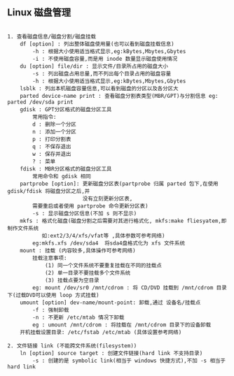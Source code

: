 ## Linux 磁盘管理

<pre><code>
1. 查看磁盘信息/磁盘分割/磁盘挂载
    df [option] : 列出整体磁盘使用量(也可以看到磁盘挂载信息)
        -h : 根据大小使用适当格式显示,eg:kBytes,Mbytes,Gbytes
        -i : 不使用磁盘容量,而是用 inode 数量显示磁盘使用情况
    du [option] file/dir : 显示文件/目录所占用的磁盘大小
        -s : 列出磁盘占用总量,而不列出每个目录占用的磁盘容量
        -h : 根据大小使用适当格式显示,eg:kBytes,Mbytes,Gbytes
    lsblk : 列出本机磁盘容量信息,可以看到磁盘的分区以及各分区大
    parted device-name print : 查看磁盘分割表类型(MBR/GPT)与分割信息 eg: parted /dev/sda print
    gdisk : GPT分区格式的磁盘分区工具
        常用指令: 
        d : 删除一个分区
        n : 添加一个分区
        p : 打印分割表
        q : 不保存退出
        w : 保存并退出
        ? : 菜单
    fdisk : MBR分区格式的磁盘分区工具
        常用命令和 gdisk 相同
    partprobe [option]: 更新磁盘分区表(partprobe 归属 parted 包下,在使用 gdisk/fdisk 将磁盘分区之后,并
                        没有立刻更新分区表,
        需要重启或者使用 partprobe 命令更新分区表)
        -s : 显示磁盘分区信息(不加 s 则不显示)
    mkfs : 格式化磁盘(磁盘分割之后需要对其进行格式化, mkfs:make fliesyatem,即制作文件系统 
           如:ext2/3/4/xfs/vfat等 ,具体参数可参考网络) 
        eg:mkfs.xfs /dev/sda4  将sda4盘格式化为 xfs 文件系统
    mount : 挂载 (内容较多,具体操作可参考网络)
        挂载注意事项: 
            (1) 同一个文件系统不要重复挂载在不同的挂载点
            (2) 单一目录不要挂载多个文件系统
            (3) 挂载点要为空目录
        eg: mount /dev/sr0 /mnt/cdrom : 将 CD/DVD 挂载到 /mnt/cdrom 目录下(过载DVD可以使用 loop 方式挂载)
    umount [option] dev-name/mount-point: 卸载,通过 设备名/挂载点
        -f : 强制卸载
        -n : 不更新 /etc/mtab 情况下卸载
        eg : umount /mnt/cdrom : 将挂载在 /mnt/cdrom 目录下的设备卸载
    开机挂载设置目录: /etc/fstab /etc/mtab (具体设置参考网络)   
    
2. 文件链接 link (不能跨文件系统(filesystem))
    ln [option] source target : 创建文件链接(hard link 不支持目录)
        -s : 创建的是 symbolic link(相当于 windows 快捷方式),不加 -s 相当于 hard link 		



     
</ode></pre>
